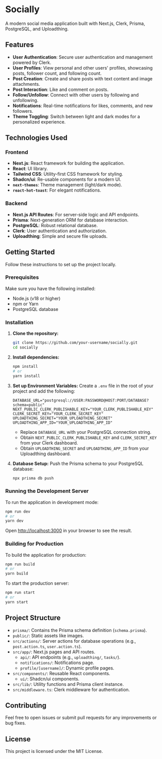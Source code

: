 # Socially

A modern social media application built with Next.js, Clerk, Prisma, PostgreSQL, and Uploadthing.

## Features

- **User Authentication**: Secure user authentication and management powered by Clerk.
- **User Profiles**: View personal and other users' profiles, showcasing posts, follower count, and following count.
- **Post Creation**: Create and share posts with text content and image attachments.
- **Post Interaction**: Like and comment on posts.
- **Follow/Unfollow**: Connect with other users by following and unfollowing.
- **Notifications**: Real-time notifications for likes, comments, and new followers.
- **Theme Toggling**: Switch between light and dark modes for a personalized experience.

## Technologies Used

### Frontend

- **Next.js**: React framework for building the application.
- **React**: UI library.
- **Tailwind CSS**: Utility-first CSS framework for styling.
- **Shadcn/ui**: Re-usable components for a modern UI.
- **`next-themes`**: Theme management (light/dark mode).
- **`react-hot-toast`**: For elegant notifications.

### Backend

- **Next.js API Routes**: For server-side logic and API endpoints.
- **Prisma**: Next-generation ORM for database interaction.
- **PostgreSQL**: Robust relational database.
- **Clerk**: User authentication and authorization.
- **Uploadthing**: Simple and secure file uploads.

## Getting Started

Follow these instructions to set up the project locally.

### Prerequisites

Make sure you have the following installed:

- Node.js (v18 or higher)
- npm or Yarn
- PostgreSQL database

### Installation

1.  **Clone the repository:**

    ```bash
    git clone https://github.com/your-username/socially.git
    cd socially
    ```

2.  **Install dependencies:**

    ```bash
    npm install
    # or
    yarn install
    ```

3.  **Set up Environment Variables:**
    Create a `.env` file in the root of your project and add the following:

    ```
    DATABASE_URL="postgresql://USER:PASSWORD@HOST:PORT/DATABASE?schema=public"
    NEXT_PUBLIC_CLERK_PUBLISHABLE_KEY="YOUR_CLERK_PUBLISHABLE_KEY"
    CLERK_SECRET_KEY="YOUR_CLERK_SECRET_KEY"
    UPLOADTHING_SECRET="YOUR_UPLOADTHING_SECRET"
    UPLOADTHING_APP_ID="YOUR_UPLOADTHING_APP_ID"
    ```

    - Replace `DATABASE_URL` with your PostgreSQL connection string.
    - Obtain `NEXT_PUBLIC_CLERK_PUBLISHABLE_KEY` and `CLERK_SECRET_KEY` from your Clerk dashboard.
    - Obtain `UPLOADTHING_SECRET` and `UPLOADTHING_APP_ID` from your Uploadthing dashboard.

4.  **Database Setup:**
    Push the Prisma schema to your PostgreSQL database:
    ```bash
    npx prisma db push
    ```

### Running the Development Server

To run the application in development mode:

```bash
npm run dev
# or
yarn dev
```

Open [http://localhost:3000](http://localhost:3000) in your browser to see the result.

### Building for Production

To build the application for production:

```bash
npm run build
# or
yarn build
```

To start the production server:

```bash
npm run start
# or
yarn start
```

## Project Structure

- `prisma/`: Contains the Prisma schema definition (`schema.prisma`).
- `public/`: Static assets like images.
- `src/actions/`: Server actions for database operations (e.g., `post.action.ts`, `user.action.ts`).
- `src/app/`: Next.js pages and API routes.
  - `api/`: API endpoints (e.g., `uploadthing/`, `tasks/`).
  - `notifications/`: Notifications page.
  - `profile/[username]/`: Dynamic profile pages.
- `src/components/`: Reusable React components.
  - `ui/`: Shadcn/ui components.
- `src/lib/`: Utility functions and Prisma client instance.
- `src/middleware.ts`: Clerk middleware for authentication.

## Contributing

Feel free to open issues or submit pull requests for any improvements or bug fixes.

## License

This project is licensed under the MIT License.
